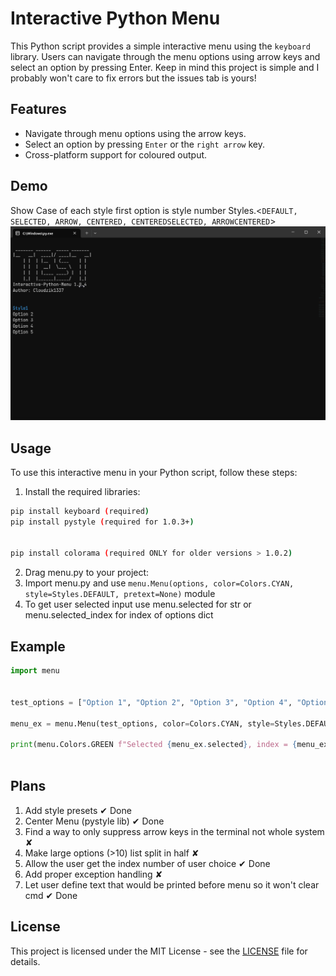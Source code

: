  # Interactive Python Menu

This Python script provides a simple interactive menu using the `keyboard` library. Users can navigate through the menu options using arrow keys and select an option by pressing Enter.
Keep in mind this project is simple and I probably won't care to fix errors but the issues tab is yours!
## Features

- Navigate through menu options using the arrow keys.
- Select an option by pressing `Enter` or the `right arrow` key.
- Cross-platform support for coloured output.

## Demo
Show Case of each style first option is style number  Styles.<`DEFAULT, SELECTED, ARROW, CENTERED, CENTEREDSELECTED, ARROWCENTERED`>
![Example Video](https://github.com/Cloudzik1337/Interactive-Python-Menu/blob/main/showcase/1.0.4.gif?raw=true)

## Usage

To use this interactive menu in your Python script, follow these steps:
1. Install the required libraries:
  ```bash
pip install keyboard (required)
pip install pystyle (required for 1.0.3+)


pip install colorama (required ONLY for older versions > 1.0.2)

```
2. Drag menu.py to your project:
3. Import menu.py and use `menu.Menu(options, color=Colors.CYAN, style=Styles.DEFAULT, pretext=None)` module
4. To get user selected input use menu.selected for str or menu.selected_index for index of options dict
## Example
```python
import menu


test_options = ["Option 1", "Option 2", "Option 3", "Option 4", "Option 5"]

menu_ex = menu.Menu(test_options, color=Colors.CYAN, style=Styles.DEFAULT, pretext = None)  # Use Colors.<color>  for color and style = Syles.<style> For pretext take dump of your currently displayed cmd and provide content as string

print(menu.Colors.GREEN f"Selected {menu_ex.selected}, index = {menu_ex.selected_index}")
  
```

## Plans
1. Add style presets ✔ Done
2. Center Menu (pystyle lib) ✔ Done
3. Find a way to only suppress arrow keys in the terminal not whole system ✘
4. Make large options (>10) list split in half ✘
5. Allow the user get the index number of user choice ✔ Done
6. Add proper exception handling ✘
7. Let user define text that would be printed before menu so it won't clear cmd ✔ Done

## License 
This project is licensed under the MIT License - see the [LICENSE](https://github.com/Cloudzik1337/Interactive-Python-Menu/blob/main/LICENSE) file for details.
